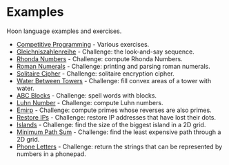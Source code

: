 # Examples

Hoon language examples and exercises.

- [Competitive Programming](language/hoon/examples/competitive) - Various exercises.
- [Gleichniszahlenreihe](language/hoon/examples/gleichniszahlenreihe) - Challenge: the look-and-say sequence.
- [Rhonda Numbers](language/hoon/examples/rhonda) - Challenge: compute Rhonda Numbers.
- [Roman Numerals](language/hoon/examples/roman) - Challenge: printing and parsing roman numerals.
- [Solitaire Cipher](language/hoon/examples/solitaire) - Challenge: solitaire encryption cipher.
- [Water Between Towers](language/hoon/examples/water-towers) - Challenge: fill convex areas of a tower with water.
- [ABC Blocks](language/hoon/examples/abc-blocks) - Challenge: spell words with blocks.
- [Luhn Number](language/hoon/examples/luhn-number) - Challenge: compute Luhn numbers.
- [Emirp](language/hoon/examples/emirp) - Challenge: compute primes whose reverses are also primes.
- [Restore IPs](language/hoon/examples/restore-ip) - Challenge: restore IP addresses that have lost their dots.
- [Islands](language/hoon/examples/islands) - Challenge: find the size of the biggest island in a 2D grid.
- [Minimum Path Sum](language/hoon/examples/min-path) - Challenge: find the least expensive path through a 2D grid.
- [Phone Letters](language/hoon/examples/phone-letters) - Challenge: return the strings that can be represented by numbers in a phonepad.

